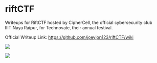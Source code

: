 # riftCTF
Writeups for RiftCTF hosted by CipherCell, the official cybersecurity club IIIT Naya Raipur, for Technovate, their annual festival. 

Official Writeup Link: https://github.com/joeyjon123/riftCTF/wiki

![](https://github.com/joeyjon123/riftCTF/blob/master/CTF_Logo.png)

![](https://github.com/joeyjon123/riftCTF/blob/master/CTF.jpg)
